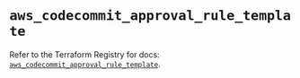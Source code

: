 # `aws_codecommit_approval_rule_template`

Refer to the Terraform Registry for docs: [`aws_codecommit_approval_rule_template`](https://registry.terraform.io/providers/hashicorp/aws/5.80.0/docs/resources/codecommit_approval_rule_template).
